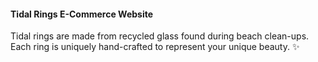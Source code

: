 #### Tidal Rings E-Commerce Website

Tidal rings are made from recycled glass found during beach clean-ups. Each ring is uniquely hand-crafted to represent your unique beauty. ✨
